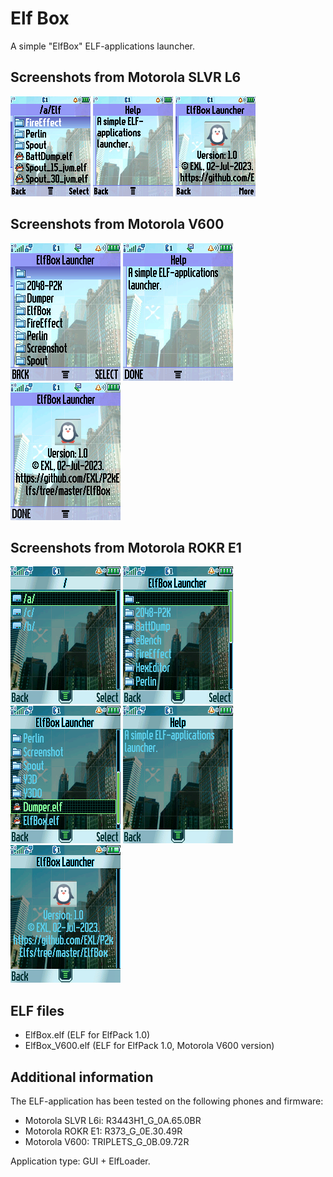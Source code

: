 Elf Box
=======

A simple "ElfBox" ELF-applications launcher.

## Screenshots from Motorola SLVR L6

![Screenshot 1 of ElfBox from Motorola SLVR L6](../images/Screenshot_ElfBox_L6_1.png) ![Screenshot 2 of ElfBox from Motorola SLVR L6](../images/Screenshot_ElfBox_L6_2.png) ![Screenshot 3 of ElfBox from Motorola SLVR L6](../images/Screenshot_ElfBox_L6_3.png)

## Screenshots from Motorola V600

![Screenshot 1 of ElfBox from Motorola V600](../images/Screenshot_ElfBox_V600_1.png) ![Screenshot 2 of ElfBox from Motorola V600](../images/Screenshot_ElfBox_V600_2.png) ![Screenshot 3 of ElfBox from Motorola V600](../images/Screenshot_ElfBox_V600_3.png)

## Screenshots from Motorola ROKR E1

![Screenshot 1 of ElfBox from Motorola ROKR E1](../images/Screenshot_ElfBox_E1_1.png) ![Screenshot 2 of ElfBox from Motorola ROKR E1](../images/Screenshot_ElfBox_E1_2.png) ![Screenshot 3 of ElfBox from Motorola ROKR E1](../images/Screenshot_ElfBox_E1_3.png) ![Screenshot 4 of ElfBox from Motorola ROKR E1](../images/Screenshot_ElfBox_E1_4.png) ![Screenshot 5 of ElfBox from Motorola ROKR E1](../images/Screenshot_ElfBox_E1_5.png)

## ELF files

* ElfBox.elf (ELF for ElfPack 1.0)
* ElfBox_V600.elf (ELF for ElfPack 1.0, Motorola V600 version)

## Additional information

The ELF-application has been tested on the following phones and firmware:

* Motorola SLVR L6i: R3443H1_G_0A.65.0BR
* Motorola ROKR E1: R373_G_0E.30.49R
* Motorola V600: TRIPLETS_G_0B.09.72R

Application type: GUI + ElfLoader.
